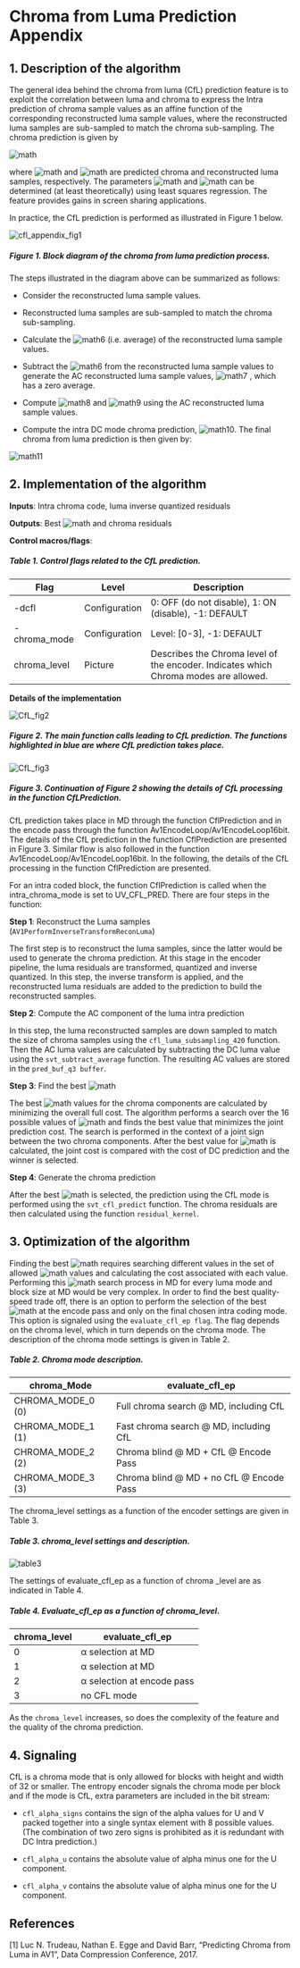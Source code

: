 # Chroma from Luma Prediction Appendix

## 1.  Description of the algorithm

The general idea behind the chroma from luma (CfL) prediction feature is to exploit the
correlation between luma and chroma to express the Intra prediction of
chroma sample values as an affine function of the corresponding
reconstructed luma sample values, where the reconstructed luma samples are
sub-sampled to match the chroma sub-sampling. The chroma prediction is
given by

![math](http://latex.codecogs.com/gif.latex?Chroma_{pred}=\alpha*Luma_{recon}+\beta)

where  ![math](http://latex.codecogs.com/gif.latex?Chroma_{pred}) and ![math](http://latex.codecogs.com/gif.latex?Luma_{recon}) are predicted chroma
and reconstructed luma samples, respectively. The parameters ![math](http://latex.codecogs.com/gif.latex?\alpha) and ![math](http://latex.codecogs.com/gif.latex?\beta) can be
determined (at least theoretically) using least squares regression. The feature provides gains in screen sharing
applications.

In practice, the CfL prediction is performed as illustrated in Figure 1 below.

![cfl_appendix_fig1](./img/cfl_appendix_fig1.png)

##### Figure 1. Block diagram of the chroma from luma prediction process.

The steps illustrated in the diagram above can be summarized as follows:

  - Consider the reconstructed luma sample values.

  - Reconstructed luma samples are sub-sampled to match the chroma
    sub-sampling.

  - Calculate the ![math6](./img/cfl_appendix_math6.png) (i.e. average) of the
    reconstructed luma sample values.

  - Subtract the ![math6](./img/cfl_appendix_math6.png) from the reconstructed luma
    sample values to generate the AC reconstructed luma sample values,
    ![math7](./img/cfl_appendix_math7.png) , which has a zero average.

  - Compute ![math8](./img/cfl_appendix_math8.png) and ![math9](./img/cfl_appendix_math9.png) using the
    AC reconstructed luma sample values.

  - Compute the intra DC mode chroma prediction, ![math10](./img/cfl_appendix_math10.png). The final chroma from
    luma prediction is then given by:

![math11](./img/cfl_appendix_math11.png)

## 2.  Implementation of the algorithm

**Inputs**: Intra chroma code, luma inverse quantized residuals

**Outputs**: Best ![math](http://latex.codecogs.com/gif.latex?\alpha) and chroma residuals

**Control macros/flags**:

##### Table 1. Control flags related to the CfL prediction.
| **Flag**          | **Level**     | **Description**                                                                      |
| ----------------- | ------------- | ------------------------------------------------------------------------------------ |
| -dcfl             | Configuration | 0: OFF (do not disable), 1: ON (disable), -1: DEFAULT
| -chroma\_mode     | Configuration | Level: [0-3], -1: DEFAULT
| chroma\_level     | Picture       | Describes the Chroma level of the encoder. Indicates which Chroma modes are allowed. |

**Details of the implementation**

![CfL_fig2](./img/CfL_fig2.png)

##### Figure 2. The main function calls leading to CfL prediction. The functions highlighted in blue are where CfL prediction takes place.


![CfL_fig3](./img/CfL_fig3.png)

##### Figure 3. Continuation of Figure 2 showing the details of CfL processing in the function CfLPrediction.


CfL prediction takes place in MD through the function CflPrediction and in the encode pass through the function Av1EncodeLoop/Av1EncodeLoop16bit.
The details of the CfL prediction in the function CflPrediction are presented in Figure 3.
Similar flow is also followed in the function Av1EncodeLoop/Av1EncodeLoop16bit.
In the following, the details of the CfL processing in the function CflPrediction are presented.

For an intra coded block, the function CflPrediction is called when the intra_chroma_mode is set to UV_CFL_PRED. There are four steps in the function:

**Step 1**: Reconstruct the Luma samples (```AV1PerformInverseTransformReconLuma```)

The first step is to reconstruct
the luma samples, since the latter would be used to generate the chroma prediction.
At this stage in the encoder pipeline, the luma residuals are transformed,
quantized and inverse quantized. In this step, the inverse transform is
applied, and the reconstructed luma residuals are
added to the prediction to build the reconstructed samples.

**Step 2**: Compute the AC component of the luma intra prediction

In this step, the luma reconstructed samples are down sampled to match
the size of chroma samples using the ``` cfl_luma_subsampling_420 ```
function. Then the AC luma values are calculated by subtracting the DC luma
value using the ```svt_subtract_average``` function. The resulting AC values are stored
in the ```pred_buf_q3 buffer```.

**Step 3**: Find the best ![math](http://latex.codecogs.com/gif.latex?\alpha)

The best ![math](http://latex.codecogs.com/gif.latex?\alpha) values for the chroma components are calculated by
minimizing the overall full cost. The algorithm performs a search over the 16 possible
values of ![math](http://latex.codecogs.com/gif.latex?\alpha) and finds the best value that minimizes the joint prediction cost.
The search is performed in the context of a joint sign between the two chroma components.
After the best value for ![math](http://latex.codecogs.com/gif.latex?\alpha) is calculated, the joint cost is compared with the cost of DC prediction and the winner is selected.


**Step 4**: Generate the chroma prediction

After the best ![math](http://latex.codecogs.com/gif.latex?\alpha) is selected, the prediction using the
CfL mode is performed using the ```svt_cfl_predict``` function. The chroma
residuals are then calculated using the function ```residual_kernel```.

## 3.  Optimization of the algorithm

Finding the best ![math](http://latex.codecogs.com/gif.latex?\alpha) requires searching different
values in the set of allowed ![math](http://latex.codecogs.com/gif.latex?\alpha) values and calculating the cost
associated with each value. Performing this ![math](http://latex.codecogs.com/gif.latex?\alpha) search
process in MD for every luma mode and block size
at MD would be very complex. In order to find the best quality-speed
trade off, there is an option to perform the selection of the best
![math](http://latex.codecogs.com/gif.latex?\alpha) at the encode pass and only on the final chosen intra coding mode.
This option is signaled using the ```evaluate_cfl_ep flag```. The flag depends on the chroma
level, which in turn depends on the chroma mode. The description of the chroma mode settings is given in Table 2.

##### Table 2. Chroma mode description.

| **chroma\_Mode** | **evaluate\_cfl\_ep**      |
| ----------------- | -------------------------- |
| CHROMA_MODE_0 (0)                 | Full chroma search @ MD, including CfL         |
| CHROMA_MODE_1 (1)                 | Fast chroma search @ MD, including CfL          |
| CHROMA_MODE_2 (2)                 | Chroma blind @ MD + CfL @ Encode Pass |
| CHROMA_MODE_3 (3)                 | Chroma blind @ MD + no CfL @ Encode Pass                |


The chroma_level settings as a function of the encoder settings are given in Table 3.

##### Table 3. chroma_level settings and description.

![table3](./img/cfl_appendix_table3.png)

The settings of evaluate_cfl_ep as a function of chroma _level are as indicated in Table 4.

##### Table 4. Evaluate\_cfl\_ep as a function of chroma\_level.

| **chroma\_level** | **evaluate\_cfl\_ep**      |
| ----------------- | -------------------------- |
| 0                 | α selection at MD          |
| 1                 | α selection at MD          |
| 2                 | α selection at encode pass |
| 3                 | no CFL mode                |

As the ```chroma_level``` increases, so does the complexity of the feature
and the quality of the chroma prediction.

## 4.  Signaling

CfL is a chroma mode that is only allowed for blocks with height
and width of 32 or smaller. The entropy encoder signals the chroma
mode per block and if the mode is CfL, extra parameters are included in
the bit stream:

  - ```cfl_alpha_signs``` contains the sign of the alpha values for U and
    V packed together into a single syntax element with 8 possible
    values. (The combination of two zero signs is prohibited as it is
    redundant with DC Intra prediction.)

  - ```cfl_alpha_u``` contains the absolute value of alpha minus one for
    the U component.

  - ```cfl_alpha_v``` contains the absolute value of alpha minus one for
    the U component.

## References

[1] Luc N. Trudeau, Nathan E. Egge and David Barr,
“Predicting Chroma from Luma in AV1”, Data Compression Conference, 2017.
